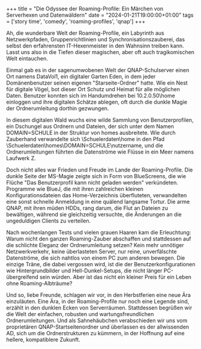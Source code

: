+++
title = "Die Odyssee der Roaming-Profile: Ein Märchen von Serverhexen und Datenwäldern"
date = "2024-01-21T19:00:00+01:00"
tags  = ['story time', 'comedy', 'roaming-profiles', 'qnap']
+++

Ah, die wunderbare Welt der Roaming-Profile, ein Labyrinth aus Netzwerkpfaden, Gruppenrichtlinien und Synchronisationszauberei, das selbst den erfahrensten IT-Hexenmeister in den Wahnsinn treiben kann. Lasst uns also in die Tiefen dieser magischen, aber oft auch tragikomischen Welt eintauchen.

Einmal gab es in der sagenumwobenen Welt der QNAP-Schulserver einen Ort namens DataVol1, ein digitaler Garten Eden, in dem jeder Domänenbenutzer seinen eigenen "Starseite-Ordner" hatte. Wie ein Nest für digitale Vögel, bot dieser Ort Schutz und Heimat für alle möglichen Daten. Benutzer konnten sich im Handumdrehen bei 10.2.0.50\home einloggen und ihre digitalen Schätze ablegen, oft durch die dunkle Magie der Ordnerumleitung dorthin gezwungen.

In diesem digitalen Wald wuchs eine wilde Sammlung von Benutzerprofilen, ein Dschungel aus Ordnern und Dateien, der sich unter dem Namen DOMAIN=SCHULE in der Struktur von homes ausbreitete. Wie durch Zauberhand verwandelte sich \Schuelerdaten\home in den Pfad \Schuelerdaten\homes\DOMAIN=SCHULE\nutzername, und die Ordnerumleitungen führten die Datenströme wie Flüsse in ein Meer namens Laufwerk Z.

Doch nicht alles war Frieden und Freude im Lande der Roaming-Profile. Die dunkle Seite der MS-Magie zeigte sich in Form von BlueScreens, die wie Flüche "Das Benutzerprofil kann nicht geladen werden" verkündeten. Programme wie BlueJ, die mit ihren zahlreichen kleinen Konfigurationsdateien das Home-Verzeichnis überfluteten, verwandelten eine sonst schnelle Anmeldung in eine quälend langsame Tortur. Die arme QNAP, mit ihren müden HDDs, rang darum, die Flut an Dateien zu bewältigen, während sie gleichzeitig versuchte, die Änderungen an die ungeduldigen Clients zu verteilen.

Nach wochenlangen Tests und vielen grauen Haaren kam die Erleuchtung: Warum nicht den ganzen Roaming-Zauber abschaffen und stattdessen auf die schlichte Eleganz der Ordnerumleitung setzen? Kein mehr unnötiger Netzwerkverkehr, keine überlasteten Server, nur reine, unverfälschte Datenströme, die sich nahtlos von einem PC zum anderen bewegen. Die einzige Träne, die dabei vergossen wird, ist die der Benutzerkonfigurationen wie Hintergrundbilder und Hell-Dunkel-Setups, die nicht länger PC-übergreifend sein würden. Aber ist das nicht ein kleiner Preis für ein Leben ohne Roaming-Albträume?

Und so, liebe Freunde, schlagen wir vor, in den Herbstferien eine neue Ära einzuläuten. Eine Ära, in der Roaming-Profile nur noch eine Legende sind, erzählt in den dunklen Ecken von Serverräumen. Stattdessen begrüßen wir die Welt der einfachen, robusten und wartungsfreundlichen Ordnerumleitungen. Und als Sahnehäubchen verabschieden wir uns vom proprietären QNAP-Startseitenordner und überlassen es der allwissenden AD, sich um die Ordnerstrukturen zu kümmern, in der Hoffnung auf eine hellere, kompatiblere Zukunft.
